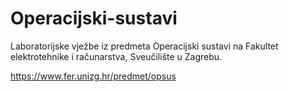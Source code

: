 # Operacijski-sustavi

Laboratorijske vježbe iz predmeta Operacijski sustavi na Fakultet elektrotehnike i računarstva, Sveučilište u Zagrebu.

https://www.fer.unizg.hr/predmet/opsus
